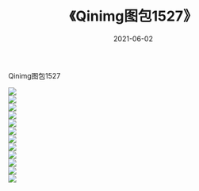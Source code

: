 ﻿---
layout: post
title:  《Qinimg图包1527》
date:   2021-06-02
img: http://imgx.orgx.ga/Qinimg图包/Qinimg图包1527/000.jpg
categories: [美女, 清纯, 唯美]
---

Qinimg图包1527

 ![](http://imgx.orgx.ga/Qinimg图包/Qinimg图包1527/001.jpg) <br>![](http://imgx.orgx.ga/Qinimg图包/Qinimg图包1527/002.jpg) <br>![](http://imgx.orgx.ga/Qinimg图包/Qinimg图包1527/003.jpg) <br>![](http://imgx.orgx.ga/Qinimg图包/Qinimg图包1527/004.jpg) <br>![](http://imgx.orgx.ga/Qinimg图包/Qinimg图包1527/005.jpg) <br>![](http://imgx.orgx.ga/Qinimg图包/Qinimg图包1527/006.jpg) <br>![](http://imgx.orgx.ga/Qinimg图包/Qinimg图包1527/007.jpg) <br>![](http://imgx.orgx.ga/Qinimg图包/Qinimg图包1527/008.jpg) <br>![](http://imgx.orgx.ga/Qinimg图包/Qinimg图包1527/009.jpg) <br>![](http://imgx.orgx.ga/Qinimg图包/Qinimg图包1527/010.jpg) <br>![](http://imgx.orgx.ga/Qinimg图包/Qinimg图包1527/011.jpg) <br>![](http://imgx.orgx.ga/Qinimg图包/Qinimg图包1527/012.jpg) <br>